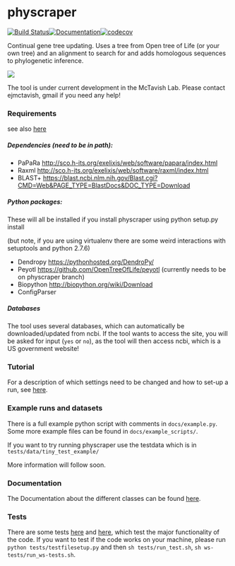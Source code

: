 # physcraper

[![Build Status](https://travis-ci.org/McTavishLab/physcraper.svg?branch=dev)](https://travis-ci.org/McTavishLab/physcraper)[![Documentation](https://readthedocs.org/projects/physcraper/badge/?version=latest&style=flat)](https://physcraper.readthedocs.io/en/latest/)[![codecov](https://codecov.io/gh/McTavishLab/physcraper/branch/dev/graph/badge.svg)](https://codecov.io/gh/McTavishLab/physcraper)

Continual gene tree updating. 
Uses a tree from Open tree of Life (or your own tree) and an alignment to search for and adds homologous sequences to phylogenetic inference. 

![](https://cdn.rawgit.com/snacktavish/physcraper/master/docs/physcraper.svg)


The tool is under current development in the McTavish Lab.
Please contact ejmctavish, gmail if you need any help!

### Requirements

see also [here](./How_to_start.md)

##### Dependencies (need to be in path): 

- PaPaRa http://sco.h-its.org/exelixis/web/software/papara/index.html 
- Raxml http://sco.h-its.org/exelixis/web/software/raxml/index.html 
- BLAST+ https://blast.ncbi.nlm.nih.gov/Blast.cgi?CMD=Web&PAGE_TYPE=BlastDocs&DOC_TYPE=Download

##### Python packages: 
These will all be installed if you install physcraper using 
    python setup.py install

(but note, if you are using virtualenv there are some weird interactions with setuptools and python 2.7.6)

- Dendropy https://pythonhosted.org/DendroPy/ 
- Peyotl https://github.com/OpenTreeOfLife/peyotl (currently needs to be on physcraper branch)
- Biopython http://biopython.org/wiki/Download
- ConfigParser 

##### Databases

The tool uses several databases, which can automatically be downloaded/updated from ncbi. If the tool wants to access the site, you will be asked for input (`yes` or `no`), as the tool will then access ncbi, which is a US government website!


### Tutorial

For a description of which settings need to be changed and how to set-up a run, see [here](./How_to_start.md).


### Example runs and datasets

 There is a full example python script with comments in `docs/example.py`.
 Some more example files can be found in `docs/example_scripts/`.

 If you want to try running physcraper use the testdata which is in `tests/data/tiny_test_example/`

 More information will follow soon.


### Documentation

The Documentation about the different classes can be found [here](https://physcraper.readthedocs.io/en/latest/).

### Tests

There are some tests [here](./test/) and [here](./ws-test/), which test the major functionality of the code. If you want to test if the code works on your machine, please run `python tests/testfilesetup.py` and then `sh tests/run_test.sh`,  `sh ws-tests/run_ws-tests.sh`.
